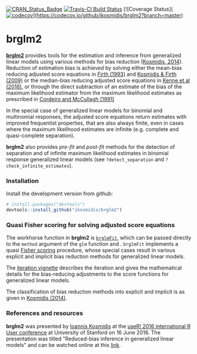 [![CRAN_Status_Badge](http://www.r-pkg.org/badges/version/brglm2)](https://cran.r-project.org/package=brglm2)
[![Travis-CI Build Status](https://travis-ci.org/ikosmidis/brglm2.svg?branch=master)](https://travis-ci.org/ikosmidis/brglm2)
[![Coverage Status]([![codecov](https://codecov.io/gh/ikosmidis/brglm2/branch/master/graph/badge.svg)](https://codecov.io/gh/ikosmidis/brglm2)](https://codecov.io/github/ikosmidis/brglm2?branch=master)

brglm2
======

[**brglm2**](https://github.com/ikosmidis/brglm2) provides tools for the estimation and inference from generalized linear models using various methods for bias reduction ([Kosmidis, 2014](https://doi.org/10.1002/wics.1296)). Reduction of estimation bias is achieved by solving either the mean-bias reducing adjusted score equations in [Firth (1993)](https://doi.org/10.1093/biomet/80.1.27) and [Kosmidis & Firth (2009)](https://doi.org/10.1093/biomet/asp055) or the median-bias reducing adjusted score equations in [Kenne et al (2016)](https://arxiv.org/abs/1604.04768), or through the direct subtraction of an estimate of the bias of the maximum likelihood estimator from the maximum likelihood estimates as prescribed in [Cordeiro and McCullagh (1991)](http://www.jstor.org/stable/2345592)

In the special case of generalized linear models for binomial and multinomial responses, the adjusted score equations return estimates with improved frequentist properties, that are also always finite, even in cases where the maximum likelihood estimates are infinite (e.g. complete and quasi-complete separation).

**brglm2** also provides *pre-fit* and *post-fit* methods for the detection of separation and of infinite maximum likelihood estimates in binomial response generalized linear models (see `?detect_separation` and `?check_infinite_estimates`).

### Installation

Install the development version from github:

``` r
# install.packages("devtools")
devtools::install_github("ikosmidis/brglm2")
```

### Quasi Fisher scoring for solving adjusted score equations

The workhorse function in **brglm2** is [`brglmFit`](https://github.com/ikosmidis/brglm2/blob/master/R/brglmFit.R), which can be passed directly to the `method` argument of the `glm` function and . `brglmFit` implements a quasi
[Fisher scoring](https://en.wikipedia.org/wiki/Scoring_algorithm)
procedure, whose special cases result in various explicit and implicit
bias reduction methods for generalized linear models.

The [iteration vignette](https://github.com/ikosmidis/brglm2/blob/master/vignettes/iteration.pdf) describes the iteration and gives the mathematical details for the bias-reducing adjustments to the score functions for generalized linear models.

The classification of bias reduction methods into explicit and implicit is
as given in [Kosmidis (2014)](https://doi.org/10.1002/wics.1296).

### References and resources

**brglm2** was presented by [Ioannis Kosmidis](https://www.ucl.ac.uk/~ucakiko/) at the [useR! 2016 international R User conference](http://user2016.org) at University of Stanford on 16 June 2016. The presentation was titled "Reduced-bias inference in generalized linear models" and can be watched online at this [link](https://channel9.msdn.com/Events/useR-international-R-User-conference/useR2016/brglm-Reduced-bias-inference-in-generalized-linear-models).
